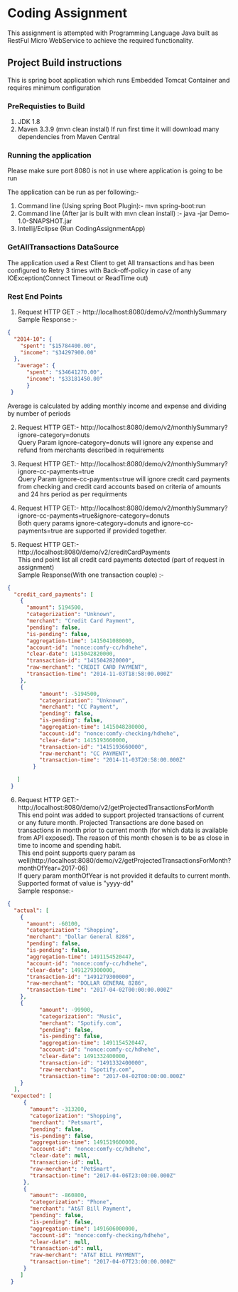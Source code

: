# Coding Assignment #

This assignment is attempted with Programming Language Java built as RestFul Micro WebService to achieve the required
functionality.

## Project Build instructions ##

This is spring boot application which runs Embedded Tomcat Container and requires minimum configuration

### PreRequisties to Build ###

1. JDK 1.8
2. Maven 3.3.9 (mvn clean install)
If run first time it will download many dependencies from Maven Central


### Running the application ###

Please make sure port 8080 is not in use where application is going to be run

The application can be run as per following:-
1. Command line (Using spring Boot Plugin):- mvn spring-boot:run
2. Command line (After jar is built with mvn clean install) :- java -jar Demo-1.0-SNAPSHOT.jar
3. Intellij/Eclipse (Run CodingAssignmentApp)

### GetAllTransactions DataSource ###

The application used a Rest Client to get All transactions and has been configured to Retry 3 times with Back-off-policy
in case of any IOException(Connect Timeout or ReadTime out)

### Rest End Points ###

1. Request HTTP GET :- http://localhost:8080/demo/v2/monthlySummary <br />
 Sample Response :-
 ```json
 {
   "2014-10": {
     "spent": "$15784400.00",
     "income": "$34297900.00"
   },
    "average": {
       "spent": "$34641270.00",
       "income": "$33181450.00"
       }
  }
  ```
  Average is calculated by adding monthly income and expense and dividing by number of periods

  2. Request HTTP GET:- http://localhost:8080/demo/v2/monthlySummary?ignore-category=donuts  <br />
  Query Param ignore-category=donuts will ignore any expense and refund from merchants described in requirements

  3. Request HTTP GET:- http://localhost:8080/demo/v2/monthlySummary?ignore-cc-payments=true <br />
  Query Param ignore-cc-payments=true will ignore credit card payments from checking and credit card accounts based on
  criteria of amounts and 24 hrs period as per requirments

  4. Request HTTP GET:- http://localhost:8080/demo/v2/monthlySummary?ignore-cc-payments=true&ignore-category=donuts <br />
  Both query params ignore-category=donuts and ignore-cc-payments=true are supported if provided together.

  5. Request HTTP GET:- http://localhost:8080/demo/v2/creditCardPayments <br />
  This end point list all credit card payments detected (part of request in assignment) <br />
  Sample Response(With one transaction couple) :-
  ```json
  {
    "credit_card_payments": [
      {
        "amount": 5194500,
        "categorization": "Unknown",
        "merchant": "Credit Card Payment",
        "pending": false,
        "is-pending": false,
        "aggregation-time": 1415041080000,
        "account-id": "nonce:comfy-cc/hdhehe",
        "clear-date": 1415042820000,
        "transaction-id": "1415042820000",
        "raw-merchant": "CREDIT CARD PAYMENT",
        "transaction-time": "2014-11-03T18:58:00.000Z"
      },
      {
            "amount": -5194500,
            "categorization": "Unknown",
            "merchant": "CC Payment",
            "pending": false,
            "is-pending": false,
            "aggregation-time": 1415048280000,
            "account-id": "nonce:comfy-checking/hdhehe",
            "clear-date": 1415193660000,
            "transaction-id": "1415193660000",
            "raw-merchant": "CC PAYMENT",
            "transaction-time": "2014-11-03T20:58:00.000Z"
          }

     ]
   }
   ```
  6. Request HTTP GET:- http://localhost:8080/demo/v2/getProjectedTransactionsForMonth <br />
  This end point was added to support projected transactions of current or any future month.
  Projected Transactions are done based on transactions in month prior to current month
  (for which data is available from API exposed). The reason of this month chosen is to be as close in time to income
  and spending habit. <br />
  This end point supports query param as well(http://localhost:8080/demo/v2/getProjectedTransactionsForMonth?monthOfYear=2017-06) <br />
  If query param monthOfYear is not provided it defaults to current month. <br />
  Supported format of value is "yyyy-dd" <br />
  Sample response:-
  ```json
  {
    "actual": [
      {
        "amount": -60100,
        "categorization": "Shopping",
        "merchant": "Dollar General 8286",
        "pending": false,
        "is-pending": false,
        "aggregation-time": 1491154520447,
        "account-id": "nonce:comfy-cc/hdhehe",
        "clear-date": 1491279300000,
        "transaction-id": "1491279300000",
        "raw-merchant": "DOLLAR GENERAL 8286",
        "transaction-time": "2017-04-02T00:00:00.000Z"
      },
      {
            "amount": -99900,
            "categorization": "Music",
            "merchant": "Spotify.com",
            "pending": false,
            "is-pending": false,
            "aggregation-time": 1491154520447,
            "account-id": "nonce:comfy-cc/hdhehe",
            "clear-date": 1491332400000,
            "transaction-id": "1491332400000",
            "raw-merchant": "Spotify.com",
            "transaction-time": "2017-04-02T00:00:00.000Z"
      }
    ],
   "expected": [
       {
         "amount": -313200,
         "categorization": "Shopping",
         "merchant": "Petsmart",
         "pending": false,
         "is-pending": false,
         "aggregation-time": 1491519600000,
         "account-id": "nonce:comfy-cc/hdhehe",
         "clear-date": null,
         "transaction-id": null,
         "raw-merchant": "PetSmart",
         "transaction-time": "2017-04-06T23:00:00.000Z"
       },
       {
         "amount": -860800,
         "categorization": "Phone",
         "merchant": "At&T Bill Payment",
         "pending": false,
         "is-pending": false,
         "aggregation-time": 1491606000000,
         "account-id": "nonce:comfy-checking/hdhehe",
         "clear-date": null,
         "transaction-id": null,
         "raw-merchant": "AT&T BILL PAYMENT",
         "transaction-time": "2017-04-07T23:00:00.000Z"
       }
      ]
   }
   ```








